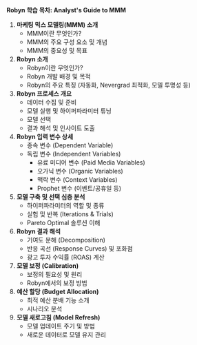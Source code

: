 
**Robyn 학습 목차: Analyst's Guide to MMM**

1.  **마케팅 믹스 모델링(MMM) 소개**
    * MMM이란 무엇인가?
    * MMM의 주요 구성 요소 및 개념
    * MMM의 중요성 및 목표
2.  **Robyn 소개**
    * Robyn이란 무엇인가?
    * Robyn 개발 배경 및 목적
    * Robyn의 주요 특징 (자동화, Nevergrad 최적화, 모델 투명성 등)
3.  **Robyn 프로세스 개요**
    * 데이터 수집 및 준비
    * 모델 실행 및 하이퍼파라미터 튜닝
    * 모델 선택
    * 결과 해석 및 인사이트 도출
4.  **Robyn 입력 변수 상세**
    * 종속 변수 (Dependent Variable)
    * 독립 변수 (Independent Variables)
        * 유료 미디어 변수 (Paid Media Variables)
        * 오가닉 변수 (Organic Variables)
        * 맥락 변수 (Context Variables)
        * Prophet 변수 (이벤트/공휴일 등)
5.  **모델 구축 및 선택 심층 분석**
    * 하이퍼파라미터의 역할 및 종류
    * 실험 및 반복 (Iterations & Trials)
    * Pareto Optimal 솔루션 이해
6.  **Robyn 결과 해석**
    * 기여도 분해 (Decomposition)
    * 반응 곡선 (Response Curves) 및 포화점
    * 광고 투자 수익률 (ROAS) 계산
7.  **모델 보정 (Calibration)**
    * 보정의 필요성 및 원리
    * Robyn에서의 보정 방법
8.  **예산 할당 (Budget Allocation)**
    * 최적 예산 분배 기능 소개
    * 시나리오 분석
9.  **모델 새로고침 (Model Refresh)**
    * 모델 업데이트 주기 및 방법
    * 새로운 데이터로 모델 유지 관리
